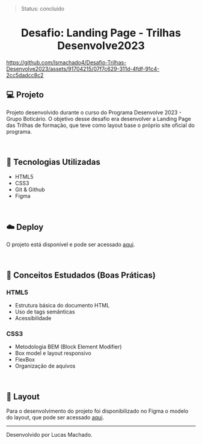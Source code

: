 >Status: concluído

<h1 align='center'> Desafio: Landing Page - Trilhas Desenvolve2023 </h1>




https://github.com/lsmachado4/Desafio-Trilhas-Desenvolve2023/assets/91704215/07f7c629-311d-4fdf-91c4-2cc5dadcc8c2





## 💻 Projeto

Projeto desenvolvido durante o curso do Programa Desenvolve 2023 - Grupo Boticário. O objetivo desse desafio era desenvolver a Landing Page das Trilhas de formação, que teve como layout base o próprio site oficial do programa. 


<br>

## 🚀 Tecnologias Utilizadas

- HTML5
- CSS3
- Git & Github
- Figma


<br>

## ☁️ Deploy
O projeto está disponível e pode ser acessado [aqui](https://lsmachado4.github.io/Desafio-Trilhas-Desenvolve2023/).

<br>

## 📖 Conceitos Estudados (Boas Práticas)



### HTML5

- Estrutura básica do documento HTML
- Uso de tags semânticas 
- Acessibilidade

### CSS3

- Metodologia BEM (Block Element Modifier)
- Box model e layout responsivo
- FlexBox
- Organização de aquivos


<br>

## 🔖 Layout

Para o desenvolvimento do projeto foi disponibilizado no Figma o modelo do layout, que pode ser acessado [aqui](https://www.figma.com/file/dnb2Q3jLPC5sTk7ca4XvY7/Design-Trilhas-%7C-Desenvolve-2023?type=design&node-id=0-1).

---

Desenvolvido por Lucas Machado.

